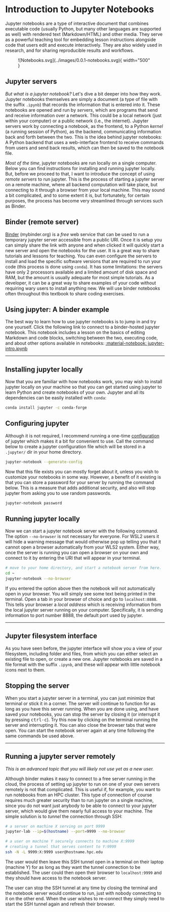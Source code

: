 ---
---

# Introduction to Jupyter Notebooks

Jupyter notebooks are a type of interactive document that combines 
executable code (usually Python, but many other languages are 
supported as well) with rendered text (Markdown/HTML) and other media. 
They serve as a powerful teaching tool for embedding lesson instructions 
alongside code that users edit and execute interactively. 
They are also widely used in research, and for sharing reproducible 
results and workflows.

<figure markdown>
  ![Notebooks.svg](../images/0.0.1-notebooks.svg){ width="500" }
  <!-- <figcaption>Jupyter notebooks.</figcaption> -->
</figure>

## Jupyter servers

*But what is a jupyter notebook?* Let's dive a bit deeper into how they 
work. Jupyter notebooks themselves are simply a document (a type of file
with the suffix `.ipynb`) that records the information that is entered
into it. These notebooks are opened and run by *servers*, which are 
programs that send and receive information over a network. This could be
a local network (just within your computer) or a public network 
(i.e., the internet). Jupyter servers work by connecting a notebook, 
as the frontend, to a Python *kernel* (a running session of Python), as 
the backend, communicating information back and forth between the two.
This is the idea behind jupyter notebooks: A Python backend that uses 
a web-interface frontend to receive commands from users and send back 
results, which can then be saved to the notebook file.

*Most of the time*, jupyter notebooks are run locally on a single computer.
Below you can find instructions for installing and running jupyter
locally. But, before we proceed to that, I want to introduce the concept of
using *remote servers* to run jupyter. This is the process of starting 
a jupyter server on a remote machine, where all backend computation will 
take place, but connecting to it through a browser from your local machine.
This may sound a bit complicated, and to some extent it is, but fortunately,
for certain purposes, the process has become very streamlined through 
services such as Binder.

## Binder (remote server)

[Binder] (mybinder.org) is a *free* web service that can be used to run 
a temporary jupyter server accessible from a public URI. Once it is setup
you can simply share the link with anyone and when clicked it will quickly
start a new server and open the notebooks for the user. It is a great way
to share tutorials and lessons for teaching. You can even configure the
servers to install and load the specific software versions that are 
required to run your code (this process is done using `conda`). It has 
some limitations: the servers have only 2 processors available and a limited
amount of disk space and RAM, but the amount is usually adequate for most
simple tutorials. As a developer, it can be a great way to share examples
of your code without requiring wary users to install anything new. 
We will use binder notebooks often throughout this textbook to share 
coding exercises. 

[Binder]: https://mybinder.readthedocs.io/en/latest/

## Using jupyter: A binder example

The best way to learn how to use jupyter notebooks is to jump in and 
try one yourself. Click the following link to connect to a binder-hosted 
jupyter notebook. This notebook includes a lesson on the basics of 
editing Markdown and code blocks, switching between the two, executing code, 
and about other options available in notebooks: 
[:material-notebook: jupyter-intro.ipynb]

[:material-notebook: jupyter-intro.ipynb]: https://mybinder.org/v2/gh/eaton-lab/hack-the-planet/HEAD?filepath=notebooks/nb-1.1-jupyter.ipynb

<hr>

## Installing jupyter locally

Now that you are familiar with how notebooks work, you may wish to install
jupyter locally on your machine so that you can get started using jupyter
to learn Python and create notebooks of your own. Jupyter and all its 
dependencies can be easily installed with `conda`:

```bash
conda install jupyter -c conda-forge
```

## Configuring jupyter

Although it is not required, I recommend running a one-time [configuration]
of jupyter which makes it a bit for convenient to use. Call the command 
below to create a jupyter configuration file which will be stored in 
a `.jupyter/` dir in your home directory.

[configuration]: https://jupyter-notebook.readthedocs.io/en/stable/

```bash
jupyter-notebook --generate-config
```

Now that this file exists you can mostly forget about it, unless you wish
to customize your notebooks in some way. However, a benefit of it existing
is that you can store a password for your server by running the command 
below. This is a measure that adds additional security, and also will stop
jupyter from asking you to use random passwords.

```bash
jupyter-notebook password
```

## Running jupyter locally

Now we can start a jupyter notebook server with the following command. The 
option `--no-browser` is not necessary for everyone. For WSL2 users it will
hide a warning message that would otherwise pop up telling you that it cannot
open a browser automatically from your WLS2 system. Either way, once the server
is running you can open a browser on your own and connect to it by entering the 
URI that will appear in your terminal.

```bash
# move to your home directory, and start a notebook server from here.
cd ~
jupyter-notebook --no-browser
```

If you entered the option above then the notebook will not automatically 
open in your browser. You will simply see some text being printed in 
the terminal. Open a tab in your browser of choice and go to `localhost:8888`. 
This tells your browser a *local address* which is receiving information from
the local jupyter server running on your computer. Specifically, it is 
sending information to port number 8888, the default port used by jupyter. 


<hr>

## Jupyter filesystem interface
As you have seen before, the jupyter interface will show you a view of your 
filesystem, including folder and files, from which you can either select an 
existing file to open, or create a new one. Jupyter notebooks are saved in a 
file format with the suffix `.ipynb`, and these will appear with little 
notebook icons next to them. 


## Stopping the server
When you start a jupyter server in a terminal, you can just minimize that terminal
or stick it in a corner. The server will continue to function for as long as you 
have this server running. When you are done using, and have saved your notebooks, 
you can stop the server by closing it (or interrupt it by pressing 
<kbd>ctrl-c</kbd>). Try this now by clicking on the terminal running the 
server and interrupting it. You can also close the browser tabs that were
open. You can start the notebook server again at any time following the 
same commands be used above.

<!-- 
### Running jupyter-lab from VSCode
Remember that VSCode has a builtin terminal and server capabilities. 
The text editor uses these tools to connect to the Linux Subsystem 
when executing code through the editor that is installed on Linux, 
such as bash or Python. VSCode also uses this capability to make
it very easy to open and edit a jupyter notebook within the text
editor itself, rather than in a browser window. 
 -->

<hr>

## Running a jupyter server remotely

*This is an advanced topic that you will likely not use yet as a new user.*

Although binder makes it easy to connect to a free server running in the 
cloud, the process of setting up jupyter to run on one of your own 
servers remotely is not that complicated. This is useful if, for example,
you want to run notebooks from an HPC cluster. This type of 
connection of course requires much greater security than to run 
jupyter on a single machine, since you do not want just anybody to
be able to connect to your jupyter server, which would give them nearly
full access to your machine. The simple solution is to *tunnel* the 
connection through SSH:

```bash
# a server on machine X serving on port 9999
jupyter-lab --ip=$(hostname) --port=9999 --no-browser
```

```bash
# a user on machine Y securely connects to machine X:9999
# creating a tunnel that serves content to Y:9999
ssh -N -L 9999:X:9999 user@hostname.hpc.edu
```

The user would then leave this SSH tunnel open in a terminal on their 
laptop (machine Y) for as long as they want the tunnel connection 
to be established. The user could then open their browser to 
`localhost:9999` and they should have access to the notebook server.

The user can stop the SSH tunnel at any time by closing the terminal and 
the notebook server would continue to run, just with nobody connecting
to it on the other end. When the user wishes to re-connect they simply
need to start the SSH tunnel again and refresh their browser.
